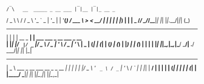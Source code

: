      _                        _     _        
    / \   __  _____ _ __ ___ | |__ | |_ __ _ 
   / _ \  \ \/ / _ \ '_ ` _ \| '_ \| | '__(_)
  / ___ \  >  <  __/ | | | | | |_) | | |   _ 
 /_/   \_\/_/\_\___|_| |_| |_|_.__/|_|_|  (_)
                                             
 _   _           _                                     
| | | | __ _  __| | ___   ___  _ __         ___  _ __  
| |_| |/ _` |/ _` |/ _ \ / _ \| '_ \       / _ \| '_ \ 
|  _  | (_| | (_| | (_) | (_) | |_) |     | (_) | | | |
|_| |_|\__,_|\__,_|\___/ \___/| .__/       \___/|_| |_|
                              |_|                      
 ____                                 _ 
|  _ \  ___ _ __ ___   __ _ _ __   __| |
| | | |/ _ \ '_ ` _ \ / _` | '_ \ / _` |
| |_| |  __/ | | | | | (_| | | | | (_| |
|____/ \___|_| |_| |_|\__,_|_| |_|\__,_|

